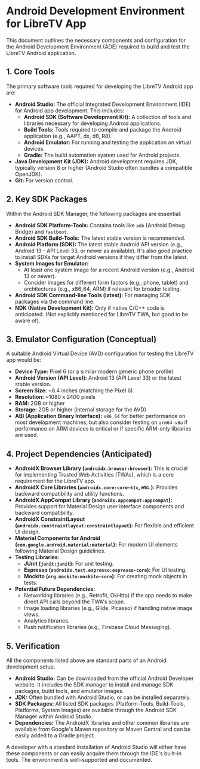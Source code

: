 # Android Development Environment for LibreTV App

This document outlines the necessary components and configuration for the Android Development Environment (ADE) required to build and test the LibreTV Android application.

## 1. Core Tools

The primary software tools required for developing the LibreTV Android app are:

*   **Android Studio:** The official Integrated Development Environment (IDE) for Android app development. This includes:
    *   **Android SDK (Software Development Kit):** A collection of tools and libraries necessary for developing Android applications.
    *   **Build Tools:** Tools required to compile and package the Android application (e.g., AAPT, dx, d8, R8).
    *   **Android Emulator:** For running and testing the application on virtual devices.
    *   **Gradle:** The build automation system used for Android projects.
*   **Java Development Kit (JDK):** Android development requires JDK, typically version 8 or higher (Android Studio often bundles a compatible OpenJDK).
*   **Git:** For version control.

## 2. Key SDK Packages

Within the Android SDK Manager, the following packages are essential:

*   **Android SDK Platform-Tools:** Contains tools like `adb` (Android Debug Bridge) and `fastboot`.
*   **Android SDK Build-Tools:** The latest stable version is recommended.
*   **Android Platform (SDK):** The latest stable Android API version (e.g., Android 13 - API Level 33, or newer as available). It's also good practice to install SDKs for target Android versions if they differ from the latest.
*   **System Images for Emulator:**
    *   At least one system image for a recent Android version (e.g., Android 13 or newer).
    *   Consider images for different form factors (e.g., phone, tablet) and architectures (e.g., x86_64, ARM) if relevant for broader testing.
*   **Android SDK Command-line Tools (latest):** For managing SDK packages via the command line.
*   **NDK (Native Development Kit):** Only if native C/C++ code is anticipated. (Not explicitly mentioned for LibreTV TWA, but good to be aware of).

## 3. Emulator Configuration (Conceptual)

A suitable Android Virtual Device (AVD) configuration for testing the LibreTV app would be:

*   **Device Type:** Pixel 6 (or a similar modern generic phone profile)
*   **Android Version (API Level):** Android 13 (API Level 33) or the latest stable version.
*   **Screen Size:** ~6.4 inches (matching the Pixel 6)
*   **Resolution:** ~1080 x 2400 pixels
*   **RAM:** 2GB or higher
*   **Storage:** 2GB or higher (internal storage for the AVD)
*   **ABI (Application Binary Interface):** `x86_64` for better performance on most development machines, but also consider testing on `arm64-v8a` if performance on ARM devices is critical or if specific ARM-only libraries are used.

## 4. Project Dependencies (Anticipated)

*   **AndroidX Browser Library (`androidx.browser:browser`):** This is crucial for implementing Trusted Web Activities (TWAs), which is a core requirement for the LibreTV app.
*   **AndroidX Core Libraries (`androidx.core:core-ktx`, etc.):** Provides backward compatibility and utility functions.
*   **AndroidX AppCompat Library (`androidx.appcompat:appcompat`):** Provides support for Material Design user interface components and backward compatibility.
*   **AndroidX ConstraintLayout (`androidx.constraintlayout:constraintlayout`):** For flexible and efficient UI design.
*   **Material Components for Android (`com.google.android.material:material`):** For modern UI elements following Material Design guidelines.
*   **Testing Libraries:**
    *   **JUnit (`junit:junit`):** For unit testing.
    *   **Espresso (`androidx.test.espresso:espresso-core`):** For UI testing.
    *   **Mockito (`org.mockito:mockito-core`):** For creating mock objects in tests.
*   **Potential Future Dependencies:**
    *   Networking libraries (e.g., Retrofit, OkHttp) if the app needs to make direct API calls beyond the TWA's scope.
    *   Image loading libraries (e.g., Glide, Picasso) if handling native image views.
    *   Analytics libraries.
    *   Push notification libraries (e.g., Firebase Cloud Messaging).

## 5. Verification

All the components listed above are standard parts of an Android development setup.

*   **Android Studio:** Can be downloaded from the official Android Developer website. It includes the SDK manager to install and manage SDK packages, build tools, and emulator images.
*   **JDK:** Often bundled with Android Studio, or can be installed separately.
*   **SDK Packages:** All listed SDK packages (Platform-Tools, Build-Tools, Platforms, System Images) are available through the Android SDK Manager within Android Studio.
*   **Dependencies:** The AndroidX libraries and other common libraries are available from Google's Maven repository or Maven Central and can be easily added to a Gradle project.

A developer with a standard installation of Android Studio will either have these components or can easily acquire them through the IDE's built-in tools. The environment is well-supported and documented.
